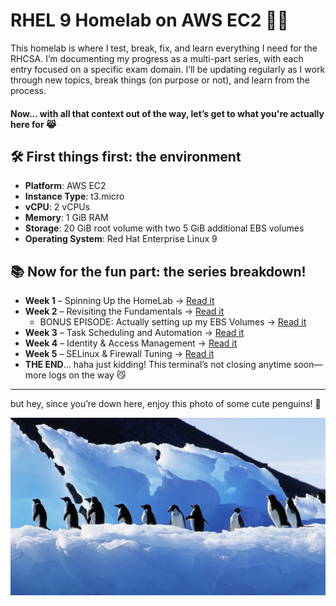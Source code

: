 # RHEL 9 Homelab on AWS EC2 🐧🧠 

This homelab is where I test, break, fix, and learn everything I need for the RHCSA. I’m documenting my progress as a multi-part series, with each entry focused on a specific exam domain. I’ll be updating regularly as I work through new topics, break things (on purpose or not), and learn from the process. 

#### Now... with all that context out of the way, let’s get to what you're actually here for 😹


## 🛠️ First things first: the environment

- **Platform**: AWS EC2  
- **Instance Type**: t3.micro  
- **vCPU**: 2 vCPUs 
- **Memory**: 1 GiB RAM  
- **Storage**: 20 GiB root volume with two 5 GiB additional EBS volumes
- **Operating System**: Red Hat Enterprise Linux 9  


## 📚 Now for the fun part: the series breakdown!

- **Week 1** – Spinning Up the HomeLab → [Read it](./lab-log/week1.md)  
- **Week 2** – Revisiting the Fundamentals → [Read it](./lab-log/week2.md)
  - BONUS EPISODE: Actually setting up my EBS Volumes → [Read it](./lab-log/week2bonus.md)
- **Week 3** – Task Scheduling and Automation → [Read it](./lab-log/week3.md)  
- **Week 4** – Identity & Access Management → [Read it](./lab-log/week4.md)
- **Week 5** – SELinux & Firewall Tuning → [Read it](./lab-log/week5.md)
- **THE END**... haha just kidding! This terminal’s not closing anytime soon—more logs on the way 😼

---

but hey, since you’re down here, enjoy this photo of some cute penguins! 🐧

<img src="assets/screenshots/birds-1756510438349-3248.jpg" width="800"/>



